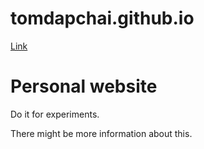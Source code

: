 # tomdapchai.github.io

<a href="https://tomdapchai.github.io">Link</a>

<h1>Personal website</h1>
<p>Do it for experiments.</p>
<p>There might be more information about this.</p>
